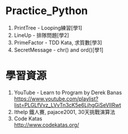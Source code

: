 # Practice_Python
1. PrintTree - Looping練習[學1]
2. LineUp - 排隊問題[學2]
3. PrimeFactor - TDD Kata, 求質數[學3]
4. SecretMessage - chr() and ord()[學1]

# 學習資源
1. YouTube - Learn to Program by Derek Banas<br>https://www.youtube.com/playlist?list=PLGLfVvz_LVvTn3cK5e6LjhgGiSeVlIRwt
2. Ithelp 鐵人賽, pajace2001, 30天挑戰演算法
3. Code Katas<br>http://www.codekatas.org/
